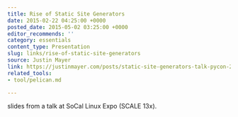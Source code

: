 ```yaml
---
title: Rise of Static Site Generators
date: 2015-02-22 04:25:00 +0000
posted_date: 2015-05-02 03:25:00 +0000
editor_recommends: ''
category: essentials
content_type: Presentation
slug: links/rise-of-static-site-generators
source: Justin Mayer
link: https://justinmayer.com/posts/static-site-generators-talk-pycon-2014/
related_tools:
- tool/pelican.md

---
```

slides from a talk at SoCal Linux Expo (SCALE 13x).
